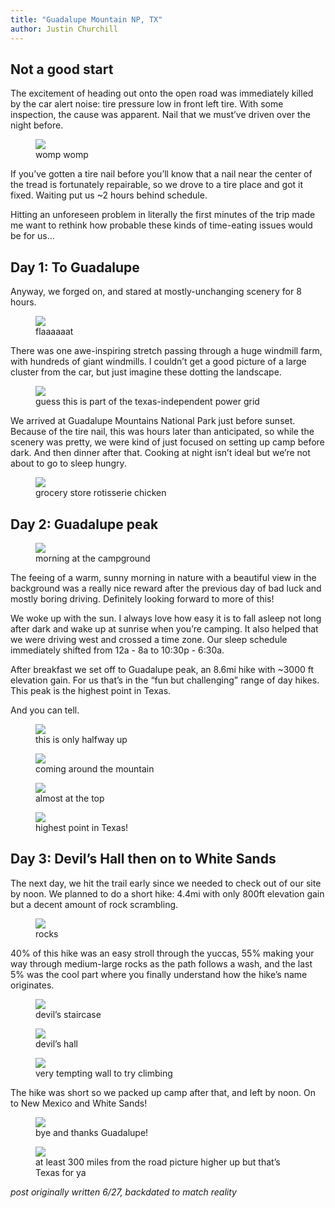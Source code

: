 ```yaml
---
title: "Guadalupe Mountain NP, TX"
author: Justin Churchill
---
```

## Not a good start
The excitement of heading out onto the open road was immediately killed by the car alert noise: tire pressure low in front left tire. With some inspection, the cause was apparent. Nail that we must’ve driven over the night before.

<figure>
	<img src="https://lh3.googleusercontent.com/pw/AM-JKLXURiKk9eVmf3fsEhPjfhGerQXb5PhyH4suIZq5Noq8iqGQFKxH0OoGPsl8OYMSshFIXQ70dCVFC2db72hvyasapkLcjIPql9TYqi_1U1XScVVgvbwO100vpl59xINK4QK2aUbLvhRI7aLMzJg8CV2SJg=w750-h1000-no?authuser=0">
	<figcaption>womp womp</figcaption>
</figure>

If you’ve gotten a tire nail before you’ll know that a nail near the center of the tread is fortunately repairable, so we drove to a tire place and got it fixed. Waiting put us ~2 hours behind schedule.

Hitting an unforeseen problem in literally the first minutes of the trip made me want to rethink how probable these kinds of time-eating issues would be for us…

## Day 1: To Guadalupe

Anyway, we forged on, and stared at mostly-unchanging scenery for 8 hours.

<figure>
	<img src="https://lh3.googleusercontent.com/pw/AM-JKLWipuRagLtuUf8mNNRRexZ8889P0hA8omE1WHSBRsGoQKVHLS8xQdO9ESkHIteQun16K3y7uH_b0mSTfEY2Wegj1UCFeUx82ER9wBnh5_Rg5wAAsKWCrkv_YaarGE6R6lCNh7Er7NaUzSSt3PQ456XeSw=w750-h564-no?authuser=0">
	<figcaption>flaaaaaat</figcaption>
</figure>

There was one awe-inspiring stretch passing through a huge windmill farm, with hundreds of giant windmills. I couldn’t get a good picture of a large cluster from the car, but just imagine these dotting the landscape.

<figure>
	<img src="https://lh3.googleusercontent.com/pw/AM-JKLXrHdLRnXcZQjP9dZh3KeocwHPUCDjxHNz6PZM184hyP1gdIg_uttCSbF_hNVxVd2iMx8p8vHm9HNgWbfY0IyfNdfhcKtJ_3pjRCGq7Ji1lrdIC0abZdF4xCtwnymCl3HEPQhYghfw8rAjw6bjieEtYuQ=w750-h564-no?authuser=0">
	<figcaption>guess this is part of the texas-independent power grid</figcaption>
</figure>

We arrived at Guadalupe Mountains National Park just before sunset. Because of the tire nail, this was hours later than anticipated, so while the scenery was pretty, we were kind of just focused on setting up camp before dark. And then dinner after that. Cooking at night isn’t ideal but we’re not about to go to sleep hungry.

<figure>
	<img src="https://lh3.googleusercontent.com/pw/AM-JKLXwRT5pqK6aNmn9HRlmYbAGpV0alRgN2JEJ-2xnBMWOt3rvYnaqjSItnK8lmM9Nwd5clMP52Oma426FEmW3i6Lf24m6WdIL890ti2zNfpyL0ncyysuEOXsXX8RupzhMt98Zw3DRd8TWF7WgO6PaTrHhvw=w750-h564-no?authuser=0">
	<figcaption>grocery store rotisserie chicken</figcaption>
</figure>

## Day 2: Guadalupe peak

<figure>
	<img src="https://lh3.googleusercontent.com/pw/AM-JKLV6H875VH8Gb8j7poPJ_dR911U4C1KkGNZ0z6BQl99dVB6Dj0kS_-PWdzuYrTp5wCzVPHR1JTf74rdgTwXPcpHEp83PKAxxyfYzRJNc_pDjIM1b-8KjU-QAuINl1kME_hz4_3PLiC9oN3EXf-1O5qFsug=w750-h564-no?authuser=0">
	<figcaption>morning at the campground</figcaption>
</figure>

The feeing of a warm, sunny morning in nature with a beautiful view in the background was a really nice reward after the previous day of bad luck and mostly boring driving. Definitely looking forward to more of this!

We woke up with the sun. I always love how easy it is to fall asleep not long after dark and wake up at sunrise when you’re camping. It also helped that we were driving west and crossed a time zone. Our sleep schedule immediately shifted from 12a - 8a to 10:30p - 6:30a.

After breakfast we set off to Guadalupe peak, an 8.6mi hike with ~3000 ft elevation gain. For us that’s in the “fun but challenging” range of day hikes. This peak is the highest point in Texas.

And you can tell.

<figure>
	<img src="https://lh3.googleusercontent.com/pw/AM-JKLVKfPMIfihWRrNTg5ikr7xibTFMMFbP3zcUhne7lYF38WPa7gUwBuvPvImrqe3ockY7cguzYFYxFZqy9yViRt-nqp3N0DFCqIm5VPJSJ9tMOmY6Ee5V-1YvktiOYdcn27-UCTtDKBWgRbNAOFdH3DzCCA=w750-h564-no?authuser=0">
	<figcaption>this is only halfway up</figcaption>
</figure>

<figure>
	<img src="https://lh3.googleusercontent.com/pw/AM-JKLVbNkrrXOLwVEuNy92B7BU8z_9JAC3xUhoi0tr09db4YY0S9RPLdIbC_mCD5jGy9zvWBDF_NyVcnHCb3jjlkCMiWMZFXl6ngUQMcz2xQkI3vjUx4Ha2lHyOypmNGVjEcNTP00RjuQA67gwRZ_tTvE9yZA=w750-h564-no?authuser=0">
	<figcaption>coming around the mountain</figcaption>
</figure>

<figure>
	<img src="https://lh3.googleusercontent.com/pw/AM-JKLWDJ_YKiKrgxurxi9-e7Jovq-i1X6rnRmzN4rlF49o729u9us-pCxLTaerlea_BnnMciVMfEjURSfUk-suZ7BJcdt6oCkS2UqKN-siTvJARojMyvxZ87R2y7uisEWpgN3-mfw2P7vzU_OdN3o0AFkhzaw=w750-h564-no?authuser=0">
	<figcaption>almost at the top</figcaption>
</figure>

<figure>
	<img src="https://lh3.googleusercontent.com/pw/AM-JKLUpRTMMEEJ9Yu3uYNotMB2t4FAgzV9-iFBTbyf-AV3ZENwUUC-we23mWUOJyY-Egf3cuxiOH-bv2d7Rj6387SGxqgMQEIVmLkbilLG2_9niNVMmuuGYmGPNX7B2R_uCJb8CumR64_Jn4eNTYuZpi7INpA=w750-h564-no?authuser=0">
	<figcaption>highest point in Texas!</figcaption>
</figure>

## Day 3: Devil’s Hall then on to White Sands

The next day, we hit the trail early since we needed to check out of our site by noon. We planned to do a short hike: 4.4mi with only 800ft elevation gain but a decent amount of rock scrambling.

<figure>
	<img src="https://lh3.googleusercontent.com/pw/AM-JKLVLRpEOsQbh3-xSMTJcbFSLcrMXNettid7bme3SovpO9_TdrFQAlbnHI-6tzZw6OJ0T0vQBlwlB68enhLKbnDQ17s_elAWMN4KRO6bDIbLi2zRUEiVjaHGHGXFmeJ_oEOwwQyb4C5gZEVZunioLtRsZhw=w750-h564-no?authuser=0">
	<figcaption>rocks</figcaption>
</figure>

40% of this hike was an easy stroll through the yuccas, 55% making your way through medium-large rocks as the path follows a wash, and the last 5% was the cool part where you finally understand how the hike’s name originates.

<figure>
	<img src="https://lh3.googleusercontent.com/pw/AM-JKLUgwsFYOhMvby5HgTtmX4PzdQugi4P50CC6381aZLbdvdIwma6J2yPwyqrwEr1joUZqyIZ5oFecRMN9LMAg7sNevyPI9YRo1L_YrI2o-7pnbaw38PYgTOwP-08QFivxlHS03rQoxi6v0mSn42s3vbjo1A=w750-h1000-no?authuser=0">
	<figcaption>devil’s staircase</figcaption>
</figure>

<figure>
	<img src="https://lh3.googleusercontent.com/pw/AM-JKLXzbnmeoVjn-CdX5Dk7PgIV24A_JophDSHcd515DYmtjB2rLjZuDib_NVW1e9f9pUiAwmIQm7dG3RL6hJZOTYE6YK4DX5GplvHueGpDLW-EOCHefguu-eRXSv9FsUb9DH07iox_uvT8EJ5KenAmfY3Pnw=w750-h1000-no?authuser=0">
	<figcaption>devil’s hall</figcaption>
</figure> 

<figure>
	<img src="https://lh3.googleusercontent.com/pw/AM-JKLW02XYW1OMEES5dTvp7amkvMFhWhS0dW_nd4CQIQ0JhkcqOUHWoekMJFQrNxPTx_YEE4CXrEFpqqKQ8ihR9GAfLr_t-938U81XMk_iyn6vItru8NO1JeLb4lLvj-9ABcC29a3a8_OhxOJJMa5l-GeKtWQ=w750-h564-no?authuser=0">
	<figcaption>very tempting wall to try climbing</figcaption>
</figure>

The hike was short so we packed up camp after that, and left by noon. On to New Mexico and White Sands!

<figure>
	<img src="https://lh3.googleusercontent.com/pw/AM-JKLWl9MuAh5W57IMZc7eNhRr9DbWW-cr1-9f0h8i6f_EP7kVhd8xF1DgKMmbyIb1lS2UpWw7UQHqMZomkVtkr8yWFXFndJ2ZK1530mMGSkJGv6iRKI2UxnG7yosPkX30_SmWcjIGsmgzSJzH1TtNJdXFuYA=w750-h536-no?authuser=0">
	<figcaption>bye and thanks Guadalupe!</figcaption>
</figure>

<figure>
	<img src="https://lh3.googleusercontent.com/pw/AM-JKLVs6J3uukxTD398GTBIQq7yEenqygmW1oXFUv3gOFqn9DdMLiI-7M57LqZ1IW-AIdu4oB9zY-B6lal6mCZpH7qi7N3oXifhkqV5edYQDlH2zaAz_OmrbrSxfrIbQZOTj-2HCjkWpoyoBqy50pUhDhFlaQ=w750-h564-no?authuser=0">
	<figcaption>at least 300 miles from the road picture higher up but that’s Texas for ya</figcaption>
</figure>

_post originally written 6/27, backdated to match reality_